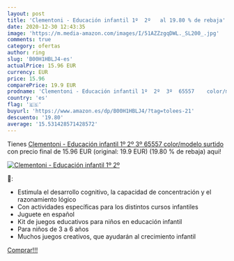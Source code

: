 ```yaml
---
layout: post
title: 'Clementoni - Educación infantil 1º  2º   al 19.80 % de rebaja'
date: 2020-12-30 12:43:35
image: 'https://m.media-amazon.com/images/I/51AZZzgqDWL._SL200_.jpg'
comments: true
category: ofertas
author: ring
slug: 'B00H1HBLJ4-es'
actualPrice: 15.96 EUR
currency: EUR
price: 15.96
comparePrice: 19.9 EUR
prodname: 'Clementoni - Educación infantil 1º  2º  3º  65557    color/modelo surtido'
country: 'es'
flag: '🇪🇸'
buyurl: 'https://www.amazon.es/dp/B00H1HBLJ4/?tag=tolees-21'
descuento: '19.80'
average: '15.531428571428572'
---
```


Tienes [Clementoni - Educación infantil 1º  2º  3º  65557    color/modelo surtido](https://www.amazon.es/dp/B00H1HBLJ4/?tag=tolees-21) con precio final de  15.96 EUR (original: 19.9 EUR) (19.80 %  de rebaja) aqui!

[![Clementoni - Educación infantil 1º  2º  ](https://m.media-amazon.com/images/I/51AZZzgqDWL._SL200_.jpg)](https://www.amazon.es/dp/B00H1HBLJ4/?tag=tolees-21)

🔎:

- Estimula el desarrollo cognitivo, la capacidad de concentración y el razonamiento lógico
- Con actividades específicas para los distintos cursos infantiles
- Juguete en español
- Kit de juegos educativos para niños en educación infantil
- Para niños de 3 a 6 años
- Muchos juegos creativos, que ayudarán al crecimiento infantil

[Comprar!!!](https://www.amazon.es/dp/B00H1HBLJ4/?tag=tolees-21)
